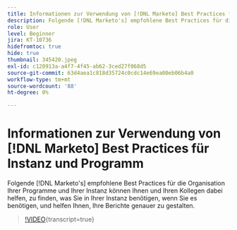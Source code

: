 ```yaml
---
title: Informationen zur Verwendung von [!DNL Marketo] Best Practices für Instanz und Programm
description: Folgende [!DNL Marketo's] empfohlene Best Practices für die Organisation Ihrer Programme und Ihrer Instanz können Ihnen und Ihren Kollegen dabei helfen, zu finden, was Sie in Ihrer Instanz benötigen, wenn Sie es benötigen, und helfen Ihnen, Ihre Berichte genauer zu gestalten.
role: User
level: Beginner
jira: KT-10736
hidefromtoc: true
hide: true
thumbnail: 345420.jpeg
exl-id: c128913a-a4f7-4f45-ab62-3ced27f068d5
source-git-commit: 63d4aea1c818d35724c0cdc14e69ea00eb06b4a0
workflow-type: tm+mt
source-wordcount: '88'
ht-degree: 0%

---
```


# Informationen zur Verwendung von [!DNL Marketo] Best Practices für Instanz und Programm

Folgende [!DNL Marketo's] empfohlene Best Practices für die Organisation Ihrer Programme und Ihrer Instanz können Ihnen und Ihren Kollegen dabei helfen, zu finden, was Sie in Ihrer Instanz benötigen, wenn Sie es benötigen, und helfen Ihnen, Ihre Berichte genauer zu gestalten.

>[!VIDEO](https://video.tv.adobe.com/v/345420/?quality=12&learn=on){transcript=true}
